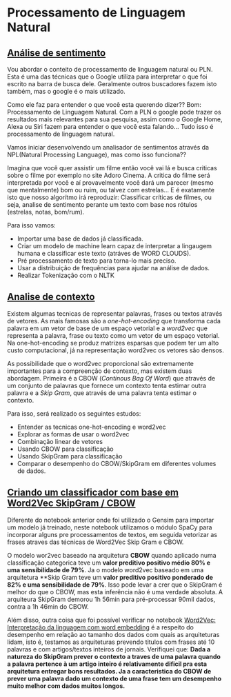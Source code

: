 # Processamento de Linguagem Natural


## [Análise de sentimento](https://github.com/ConradBitt/processamento_linguagem_natural/blob/master/PLN.ipynb)

Vou abordar o conteito de processamento de linguagem natural ou PLN. Esta é uma das técnicas que o Google utiliza para interpretar o que foi escrito na barra de busca dele. Geralmente outros buscadores fazem isto também, mas o google é o mais utilizado.

Como ele faz para entender o que você esta querendo dizer?? Bom: Processamento de Linguagem Natural. Com a PLN o google pode trazer os resultados mais relevantes para sua pesquisa, assim como o Google Home, Alexa ou Siri fazem para entender o que você esta falando... Tudo isso é processamento de linguagem natural.

Vamos iniciar desenvolvendo um analisador de sentimentos através da NPL(Natural Processing Language), mas como isso funciona??

Imagina que você quer assistir um filme então você vai lá e busca criticas sobre o filme por exemplo no site Adoro Cinema. A critica do filme será interpretada por você e aí provavelmente você dará um parecer (mesmo que mentalmente) bom ou ruim, ou talvez com estrelas... E é exatamente isto que nosso algorítmo irá reproduzir: Classificar críticas de filmes, ou seja, analise de sentimento perante um texto com base nos rótulos (estrelas, notas, bom/rum).

Para isso vamos:

* Importar uma base de dados já classificada.
* Criar um modelo de machine learn capaz de interpretar a lingaugem humana e classificar este texto (atráves de WORD CLOUDS).
* Pré processamento de texto para torna-lo mais preciso.
* Usar a distribuição de frequências para ajudar na análise de dados.
* Realizar Tokenização com o NLTK

## [Analise de contexto](https://github.com/ConradBitt/processamento_linguagem_natural/blob/master/Word2Vec_Interpreta%C3%A7%C3%A3o_da_linguagem_com_word_embedding_.ipynb)

Existem algumas tecnicas de representar palavras, frases ou textos através de vetores. As mais famosas são a *one-hot-encoding* que transforma cada palavra em um vetor de base de um espaço vetorial e a *word2vec* que representa a palavra, frase ou texto como um vetor de um espaço vetorial. Na one-hot-encoding se produz matrizes esparsas que podem ter um alto custo computacional, já na representação word2vec os vetores são densos.

As possibilidade que o word2vec proporcional são extremamente importantes para a compreenção de contexto, mas existem duas abordagem. Primeira é a CBOW (*Continous Bag Of Word*) que através de um conjunto de palavras que fornece um contexto tenta estimar outra palavra e a *Skip Gram*, que através de uma palavra tenta estimar o contexto.

Para isso, será realizado os seguintes estudos: 

* Entender as tecnicas one-hot-encoding e word2vec 
* Explorar as formas de usar o word2vec
* Combinação linear de vetores
* Usando CBOW para classificação 
* Usando SkipGram para classificação
* Comparar o desempenho do CBOW/SkipGram em diferentes volumes de dados.

## [Criando um classificador com base em Word2Vec SkipGram / CBOW](https://github.com/ConradBitt/processamento_linguagem_natural/blob/master/Criando_Classificador_com_Word2vec.ipynb)

Diferente do notebook anterior onde foi utilizado o Gensim para importar um modelo já treinado, neste notebook utilizamos o módulo SpaCy para incorporar alguns pre processamentos de textos, em seguida vetorizar as frases atraves das técnicas de Word2Vec Skip Gram e CBOW.

O modelo wor2vec baseado na arquitetura **CBOW** quando aplicado numa classificação categorica teve um **valor preditivo positivo médio 80% e uma sensibilidade de 79%**. Ja o modelo word2vec baseado em uma arquitetura **Skip Gram teve um **valor preditivo positivo ponderado de 82% e uma sensibilidade de 79%**. Isso pode levar a crer que o SkipGram é melhor do que o CBOW, mas esta inferência não é uma verdade absoluta. A arquiteura SkipGram demorou 1h 56min para pré-processar 90mil dados, contra a 1h 46min do CBOW.

Além disso, outra coisa que foi possível verificar no notebook [Word2Vec: Interpretação da linguagem com word embedding](https://github.com/ConradBitt/processamento_linguagem_natural/blob/master/Word2Vec_Interpreta%C3%A7%C3%A3o_da_linguagem_com_word_embedding_.ipynb) é a respeito do desempenho em relação ao tamanho dos dados com quais as arquiteturas lidam, isto é, testamos as arquiteturas prevendo titulos com frases até 10 palavras e com artigos/textos inteiros de jornais. Verifiquei que: **Dada a natureza do SkipGram prever o contexto a traves de uma palavra quando a palavra pertence à um artigo inteiro é relativamente dificil pra esta arquitetura entregar bons resultados. Ja a caracteristica do CBOW de prever uma palavra dado um contexto de uma frase tem um desempenho muito melhor com dados muitos longos.**
